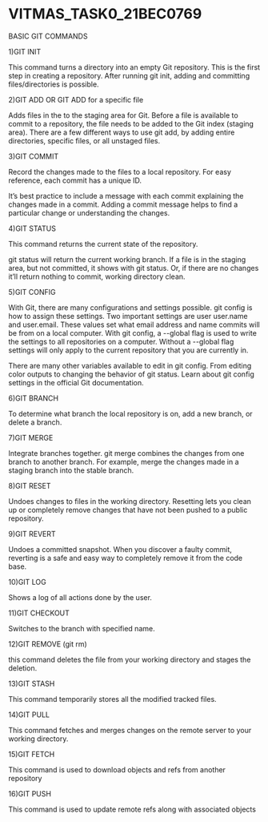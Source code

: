 # VITMAS_TASK0_21BEC0769
BASIC GIT COMMANDS

1)GIT INIT

This command turns a directory into an empty Git repository. This is the first step in creating a repository. After running git init, adding and committing files/directories is possible.

2)GIT ADD OR GIT ADD <filename> for a specific file

Adds files in the to the staging area for Git. Before a file is available to commit to a repository, the file needs to be added to the Git index (staging area). There are a few different ways to use git add, by adding entire directories, specific files, or all unstaged files.

3)GIT COMMIT

Record the changes made to the files to a local repository. For easy reference, each commit has a unique ID.

It’s best practice to include a message with each commit explaining the changes made in a commit. Adding a commit message helps to find a particular change or understanding the changes.

4)GIT STATUS

This command returns the current state of the repository.

git status will return the current working branch. If a file is in the staging area, but not committed, it shows with git status. Or, if there are no changes it’ll return nothing to commit, working directory clean.

5)GIT CONFIG

With Git, there are many configurations and settings possible. git config is how to assign these settings. Two important settings are user user.name and user.email. These values set what email address and name commits will be from on a local computer. With git config, a --global flag is used to write the settings to all repositories on a computer. Without a --global flag settings will only apply to the current repository that you are currently in.

There are many other variables available to edit in git config. From editing color outputs to changing the behavior of git status. Learn about git config settings in the official Git documentation.

6)GIT BRANCH <name>

To determine what branch the local repository is on, add a new branch, or delete a branch.

7)GIT MERGE

Integrate branches together. git merge combines the changes from one branch to another branch. For example, merge the changes made in a staging branch into the stable branch.

8)GIT RESET

Undoes changes to files in the working directory. Resetting lets you clean up or completely remove changes that have not been pushed to a public repository.

9)GIT REVERT

Undoes a committed snapshot. When you discover a faulty commit, reverting is a safe and easy way to completely remove it from the code base.

10)GIT LOG

Shows a log of all actions done by the user.

11)GIT CHECKOUT <name>

Switches to the branch with specified name.

12)GIT REMOVE (git rm)
  
this command deletes the file from your working directory and stages the deletion.
  
13)GIT STASH
  
This command temporarily stores all the modified tracked files.
  
14)GIT PULL
  
This command fetches and merges changes on the remote server to your working directory.
  
15)GIT FETCH

This command is used to download objects and refs from another repository
  
16)GIT PUSH

This command is used to update remote refs along with associated objects
